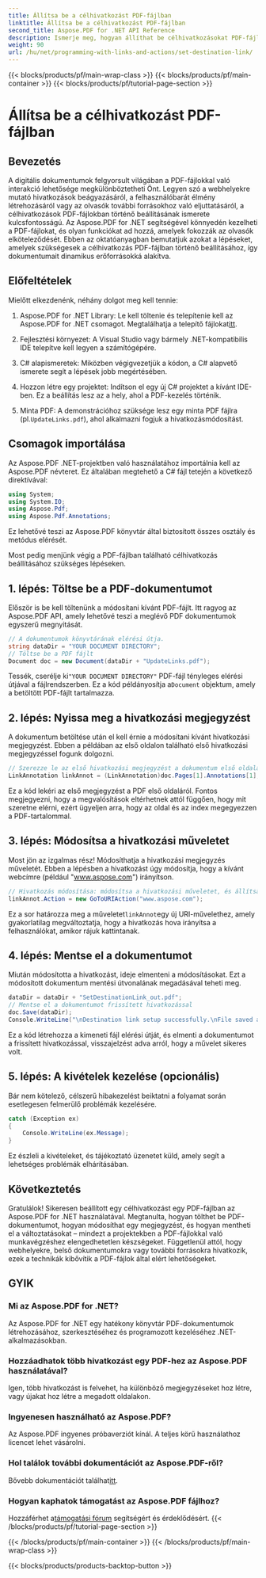 ```yaml
---
title: Állítsa be a célhivatkozást PDF-fájlban
linktitle: Állítsa be a célhivatkozást PDF-fájlban
second_title: Aspose.PDF for .NET API Reference
description: Ismerje meg, hogyan állíthat be célhivatkozásokat PDF-fájlokban az Aspose.PDF for .NET segítségével. Lépésről lépésre szóló útmutató a PDF interaktivitás fokozásához.
weight: 90
url: /hu/net/programming-with-links-and-actions/set-destination-link/
---
```


{{< blocks/products/pf/main-wrap-class >}}
{{< blocks/products/pf/main-container >}}
{{< blocks/products/pf/tutorial-page-section >}}

# Állítsa be a célhivatkozást PDF-fájlban

## Bevezetés

A digitális dokumentumok felgyorsult világában a PDF-fájlokkal való interakció lehetősége megkülönböztetheti Önt. Legyen szó a webhelyekre mutató hivatkozások beágyazásáról, a felhasználóbarát élmény létrehozásáról vagy az olvasók további forrásokhoz való eljuttatásáról, a célhivatkozások PDF-fájlokban történő beállításának ismerete kulcsfontosságú. Az Aspose.PDF for .NET segítségével könnyedén kezelheti a PDF-fájlokat, és olyan funkciókat ad hozzá, amelyek fokozzák az olvasók elköteleződését. Ebben az oktatóanyagban bemutatjuk azokat a lépéseket, amelyek szükségesek a célhivatkozás PDF-fájlban történő beállításához, így dokumentumait dinamikus erőforrásokká alakítva.

## Előfeltételek

Mielőtt elkezdenénk, néhány dolgot meg kell tennie:

1. Aspose.PDF for .NET Library:
    Le kell töltenie és telepítenie kell az Aspose.PDF for .NET csomagot. Megtalálhatja a telepítő fájlokat[itt](https://releases.aspose.com/pdf/net/).

2. Fejlesztési környezet:
   A Visual Studio vagy bármely .NET-kompatibilis IDE telepítve kell legyen a számítógépére.

3. C# alapismeretek:
   Miközben végigvezetjük a kódon, a C# alapvető ismerete segít a lépések jobb megértésében.

4. Hozzon létre egy projektet:
   Indítson el egy új C# projektet a kívánt IDE-ben. Ez a beállítás lesz az a hely, ahol a PDF-kezelés történik.

5. Minta PDF:
    A demonstrációhoz szüksége lesz egy minta PDF fájlra (pl.`UpdateLinks.pdf`), ahol alkalmazni fogjuk a hivatkozásmódosítást.

## Csomagok importálása

Az Aspose.PDF .NET-projektben való használatához importálnia kell az Aspose.PDF névteret. Ez általában megtehető a C# fájl tetején a következő direktívával:

```csharp
using System;
using System.IO;
using Aspose.Pdf;
using Aspose.Pdf.Annotations;
```

Ez lehetővé teszi az Aspose.PDF könyvtár által biztosított összes osztály és metódus elérését.

Most pedig menjünk végig a PDF-fájlban található célhivatkozás beállításához szükséges lépéseken.

## 1. lépés: Töltse be a PDF-dokumentumot

Először is be kell töltenünk a módosítani kívánt PDF-fájlt. Itt ragyog az Aspose.PDF API, amely lehetővé teszi a meglévő PDF dokumentumok egyszerű megnyitását.

```csharp
// A dokumentumok könyvtárának elérési útja.
string dataDir = "YOUR DOCUMENT DIRECTORY";
// Töltse be a PDF fájlt
Document doc = new Document(dataDir + "UpdateLinks.pdf");
```

 Tessék, cserélje ki`"YOUR DOCUMENT DIRECTORY"` PDF-fájl tényleges elérési útjával a fájlrendszerben. Ez a kód példányosítja a`Document` objektum, amely a betöltött PDF-fájlt tartalmazza.

## 2. lépés: Nyissa meg a hivatkozási megjegyzést

A dokumentum betöltése után el kell érnie a módosítani kívánt hivatkozási megjegyzést. Ebben a példában az első oldalon található első hivatkozási megjegyzéssel fogunk dolgozni.

```csharp
// Szerezze le az első hivatkozási megjegyzést a dokumentum első oldaláról
LinkAnnotation linkAnnot = (LinkAnnotation)doc.Pages[1].Annotations[1];
```

Ez a kód lekéri az első megjegyzést a PDF első oldaláról. Fontos megjegyezni, hogy a megvalósítások eltérhetnek attól függően, hogy mit szeretne elérni, ezért ügyeljen arra, hogy az oldal és az index megegyezzen a PDF-tartalommal.

## 3. lépés: Módosítsa a hivatkozási műveletet

Most jön az izgalmas rész! Módosíthatja a hivatkozási megjegyzés műveletét. Ebben a lépésben a hivatkozást úgy módosítja, hogy a kívánt webcímre (például "www.aspose.com") irányítson.

```csharp
// Hivatkozás módosítása: módosítsa a hivatkozási műveletet, és állítsa be a célt webcímként
linkAnnot.Action = new GoToURIAction("www.aspose.com");
```

 Ez a sor határozza meg a műveletet`linkAnnot`egy új URI-művelethez, amely gyakorlatilag megváltoztatja, hogy a hivatkozás hova irányítsa a felhasználókat, amikor rájuk kattintanak.

## 4. lépés: Mentse el a dokumentumot

Miután módosította a hivatkozást, ideje elmenteni a módosításokat. Ezt a módosított dokumentum mentési útvonalának megadásával teheti meg.

```csharp
dataDir = dataDir + "SetDestinationLink_out.pdf";
// Mentse el a dokumentumot frissített hivatkozással
doc.Save(dataDir);
Console.WriteLine("\nDestination link setup successfully.\nFile saved at " + dataDir);
```

Ez a kód létrehozza a kimeneti fájl elérési útját, és elmenti a dokumentumot a frissített hivatkozással, visszajelzést adva arról, hogy a művelet sikeres volt.

## 5. lépés: A kivételek kezelése (opcionális)

Bár nem kötelező, célszerű hibakezelést beiktatni a folyamat során esetlegesen felmerülő problémák kezelésére.

```csharp
catch (Exception ex)
{
    Console.WriteLine(ex.Message);
}
```

Ez észleli a kivételeket, és tájékoztató üzenetet küld, amely segít a lehetséges problémák elhárításában.

## Következtetés

Gratulálok! Sikeresen beállított egy célhivatkozást egy PDF-fájlban az Aspose.PDF for .NET használatával. Megtanulta, hogyan tölthet be PDF-dokumentumot, hogyan módosíthat egy megjegyzést, és hogyan mentheti el a változtatásokat – mindezt a projektekben a PDF-fájlokkal való munkavégzéshez elengedhetetlen készségeket. Függetlenül attól, hogy webhelyekre, belső dokumentumokra vagy további forrásokra hivatkozik, ezek a technikák kibővítik a PDF-fájlok által elért lehetőségeket.

## GYIK

### Mi az Aspose.PDF for .NET?
Az Aspose.PDF for .NET egy hatékony könyvtár PDF-dokumentumok létrehozásához, szerkesztéséhez és programozott kezeléséhez .NET-alkalmazásokban.

### Hozzáadhatok több hivatkozást egy PDF-hez az Aspose.PDF használatával?
Igen, több hivatkozást is felvehet, ha különböző megjegyzéseket hoz létre, vagy újakat hoz létre a megadott oldalakon.

### Ingyenesen használható az Aspose.PDF?
Az Aspose.PDF ingyenes próbaverziót kínál. A teljes körű használathoz licencet lehet vásárolni.

### Hol találok további dokumentációt az Aspose.PDF-ről?
 Bővebb dokumentációt találhat[itt](https://reference.aspose.com/pdf/net/).

### Hogyan kaphatok támogatást az Aspose.PDF fájlhoz?
 Hozzáférhet a[támogatási fórum](https://forum.aspose.com/c/pdf/10) segítségért és érdeklődésért.
{{< /blocks/products/pf/tutorial-page-section >}}

{{< /blocks/products/pf/main-container >}}
{{< /blocks/products/pf/main-wrap-class >}}

{{< blocks/products/products-backtop-button >}}
